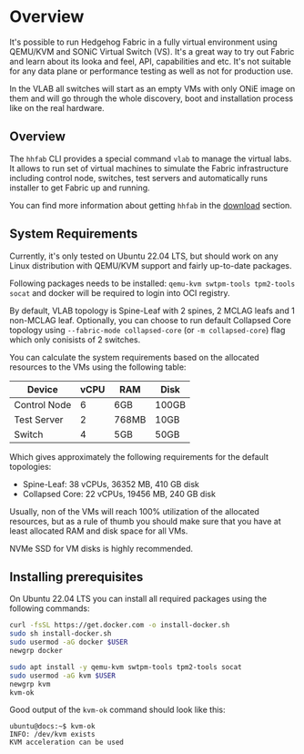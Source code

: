 # Overview

It's possible to run Hedgehog Fabric in a fully virtual environment using QEMU/KVM and SONiC Virtual Switch (VS). It's
a great way to try out Fabric and learn about its looka and feel, API, capabilities and etc. It's not suitable for any
data plane or performance testing as well as not for production use.

In the VLAB all switches will start as an empty VMs with only ONiE image on them and will go through the whole
discovery, boot and installation process like on the real hardware.

## Overview

The `hhfab` CLI provides a special command `vlab` to manage the virtual labs. It allows to run set of virtual machines
to simulate the Fabric infrastructure including control node, switches, test servers and automatically runs installer
to get Fabric up and running.

You can find more information about getting `hhfab` in the [download](../getting-started/download.md) section.

## System Requirements

Currently, it's only tested on Ubuntu 22.04 LTS, but should work on any Linux distribution with QEMU/KVM support and fairly
up-to-date packages.

Following packages needs to be installed: `qemu-kvm swtpm-tools tpm2-tools socat` and docker will be required to login
into OCI registry.

By default, VLAB topology is Spine-Leaf with 2 spines, 2 MCLAG leafs and 1 non-MCLAG leaf. Optionally, you can choose
to run default Collapsed Core topology using `--fabric-mode collapsed-core` (or `-m collapsed-core`) flag which only
conisists of 2 switches.

You can calculate the system requirements based on the allocated resources to the VMs using the following table:

| Device | vCPU | RAM | Disk |
| --- | --- | --- | --- |
| Control Node | 6 | 6GB | 100GB |
| Test Server | 2 | 768MB | 10GB |
| Switch | 4 | 5GB | 50GB |

Which gives approximately the following requirements for the default topologies:

* Spine-Leaf: 38 vCPUs, 36352 MB, 410 GB disk
* Collapsed Core: 22 vCPUs, 19456 MB, 240 GB disk

Usually, non of the VMs will reach 100% utilization of the allocated resources, but as a rule of thumb you should make
sure that you have at least allocated RAM and disk space for all VMs.

NVMe SSD for VM disks is highly recommended.

## Installing prerequisites

On Ubuntu 22.04 LTS you can install all required packages using the following commands:

```bash
curl -fsSL https://get.docker.com -o install-docker.sh
sudo sh install-docker.sh
sudo usermod -aG docker $USER
newgrp docker
```

```bash
sudo apt install -y qemu-kvm swtpm-tools tpm2-tools socat
sudo usermod -aG kvm $USER
newgrp kvm
kvm-ok
```

Good output of the `kvm-ok` command should look like this:

```
ubuntu@docs:~$ kvm-ok
INFO: /dev/kvm exists
KVM acceleration can be used
```
